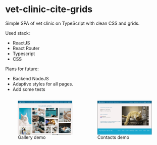 # vet-clinic-cite-grids

Simple SPA of vet clinic on TypeScript with clean CSS and grids.

Used stack: 
 - ReactJS
 - React Router
 - Typescript
 - CSS

Plans for future: 
  - Backend NodeJS
  - Adaptive styles for all pages.
  - Add some tests


<div style="display:flex; justify-content:space-around;">
  <figure style="display: flex; flex-flow: column;">
    <img src="vet-clinic\public\images\gallery.png" width = 400 style="display: inline-block;"/>
    <div>Gallery demo</div>
  </figure>
  <figure style="display: flex; flex-flow: column;">
    <img src="vet-clinic\public\images\contacts.png" title="Contacts demo" width = 400 style="display: inline-block;"/>
    <div>Contacts demo</div>
  </figure>
</div>


